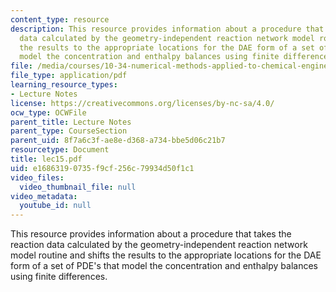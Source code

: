 ```yaml
---
content_type: resource
description: This resource provides information about a procedure that takes the reaction
  data calculated by the geometry-independent reaction network model routine and shifts
  the results to the appropriate locations for the DAE form of a set of PDE's that
  model the concentration and enthalpy balances using finite differences.
file: /media/courses/10-34-numerical-methods-applied-to-chemical-engineering-fall-2005/e16863190735f9cf256c79934d50f1c1_lec15.pdf
file_type: application/pdf
learning_resource_types:
- Lecture Notes
license: https://creativecommons.org/licenses/by-nc-sa/4.0/
ocw_type: OCWFile
parent_title: Lecture Notes
parent_type: CourseSection
parent_uid: 8f7a6c3f-ae8e-d368-a734-bbe5d06c21b7
resourcetype: Document
title: lec15.pdf
uid: e1686319-0735-f9cf-256c-79934d50f1c1
video_files:
  video_thumbnail_file: null
video_metadata:
  youtube_id: null
---
```

This resource provides information about a procedure that takes the reaction data calculated by the geometry-independent reaction network model routine and shifts the results to the appropriate locations for the DAE form of a set of PDE's that model the concentration and enthalpy balances using finite differences.
